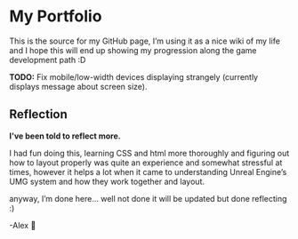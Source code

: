 # My Portfolio

This is the source for my GitHub page, I’m using it as a nice wiki of my life and I hope this will end up showing my progression along the game development path :D

**TODO:**
Fix mobile/low-width devices displaying strangely (currently displays message about screen size).

## Reflection
**I've been told to reflect more.**

I had fun doing this, learning CSS and html more thoroughly and figuring out how to layout properly was quite an experience and somewhat stressful at times, however it helps a lot when it came to understanding Unreal Engine’s UMG system and how they work together and layout.

anyway, I’m done here… well not done it will be updated but done reflecting :)

-Alex 💜
